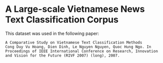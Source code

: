 # A Large-scale Vietnamese News Text Classification Corpus

This dataset was used in the following paper: 

	A Comparative Study on Vietnamese Text Classification Methods
	Cong Duy Vu Hoang, Dien Dinh, Le Nguyen Nguyen, Quoc Hung Ngo. In Proceedings of IEEE International Conference on Research, Innovation and Vision for the Future (RIVF 2007) (long), 2007.

